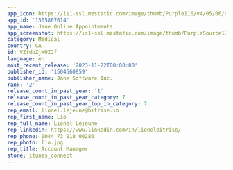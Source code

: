 ```yaml
---
app_icon: https://is1-ssl.mzstatic.com/image/thumb/Purple116/v4/05/06/65/05066515-3f2f-003a-eabf-13bedde20b61/AppIconRelease-1x_U007emarketing-0-7-0-0-85-220-0.png/1024x1024bb.png
app_id: '1505867614'
app_name: Jane Online Appointments
app_screenshot: https://is1-ssl.mzstatic.com/image/thumb/PurpleSource124/v4/2c/35/e4/2c35e4cc-441c-8eb0-d82d-3cad4a2db15d/2ff92343-2676-4b4b-82fb-8c6de449683b_1.png/1242x2688bb.png
category: Medical
country: CA
id: VZfdbZjWUZJf
language: en
most_recent_release: '2023-11-22T00:00:00'
publisher_id: '1504560859'
publisher_name: Jane Software Inc.
rank: '2'
release_count_in_past_year: '1'
release_count_in_past_year_category: 7
release_count_in_past_year_top_in_category: 7
rep_email: lionel.lejeune@bitrise.io
rep_first_name: Lio
rep_full_name: Lionel Lejeune
rep_linkedin: https://www.linkedin.com/in/lionelbitrise/
rep_phone: 0044 73 918 00286
rep_photo: lio.jpg
rep_title: Account Manager
store: itunes_connect
---
```

